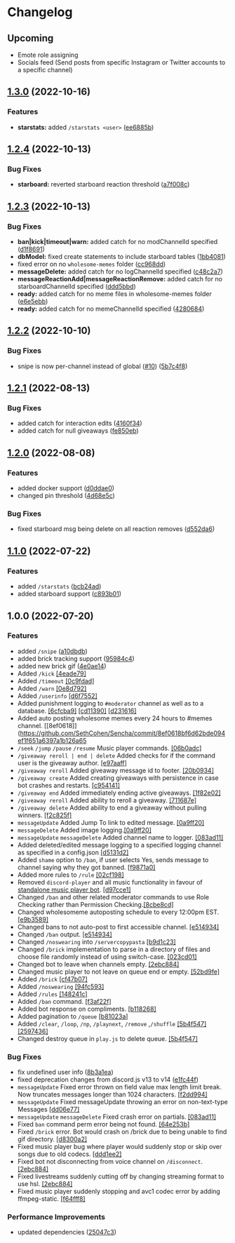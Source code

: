 # Changelog

## Upcoming

- Emote role assigning
- Socials feed (Send posts from specific Instagram or Twitter accounts to a specific channel)

## [1.3.0](https://github.com/SethCohen/Sencha/compare/v1.2.4...v1.3.0) (2022-10-16)


### Features

* **starstats:** added `/starstats <user>` ([ee6885b](https://github.com/SethCohen/Sencha/commit/ee6885b567e8a596af5aa184134baa21119dd7ec))

## [1.2.4](https://github.com/SethCohen/Sencha/compare/v1.2.3...v1.2.4) (2022-10-13)


### Bug Fixes

* **starboard:** reverted starboard reaction threshold ([a7f008c](https://github.com/SethCohen/Sencha/commit/a7f008ce5017c025b75e8dd067a79331fdc3780e))

## [1.2.3](https://github.com/SethCohen/Sencha/compare/v1.2.2...v1.2.3) (2022-10-13)


### Bug Fixes

* **ban|kick|timeout|warn:** added catch for no modChannelId specified ([d1f8691](https://github.com/SethCohen/Sencha/commit/d1f869190aab03c10c9a05aedd54a166a6582e98))
* **dbModel:** fixed create statements to include starboard tables ([1bb4081](https://github.com/SethCohen/Sencha/commit/1bb40819e9da68f685f886cedd9221c8b96a80e8))
* fixed error on no `wholesome-memes` folder ([cc968dd](https://github.com/SethCohen/Sencha/commit/cc968dd6482d76f75eb90684f866e6881dcd5ba1))
* **messageDelete:** added catch for no logChannelId specified ([c48c2a7](https://github.com/SethCohen/Sencha/commit/c48c2a74a80cd1158de01be2a595b5dabf37b767))
* **messageReactionAdd|messageReactionRemove:** added catch for no starboardChannelId specified ([ddd5bbd](https://github.com/SethCohen/Sencha/commit/ddd5bbdf955bb2f605d0a0542f6087ccc9dc9353))
* **ready:** added catch for no meme files in wholesome-memes folder ([e6e5ebb](https://github.com/SethCohen/Sencha/commit/e6e5ebb3fd88967b439032da13fcb4a479255ec8))
* **ready:** added catch for no memeChannelId specified ([4280684](https://github.com/SethCohen/Sencha/commit/42806842d70b6c15be299667ec330261f4622fad))

## [1.2.2](https://github.com/SethCohen/Sencha/compare/v1.2.1...v1.2.2) (2022-10-10)


### Bug Fixes

* snipe is now per-channel instead of global ([#10](https://github.com/SethCohen/Sencha/issues/10)) ([5b7c4f8](https://github.com/SethCohen/Sencha/commit/5b7c4f80ae82977764f6e7709c82946e7bda8b45))

## [1.2.1](https://github.com/SethCohen/Sencha/compare/v1.2.0...v1.2.1) (2022-08-13)


### Bug Fixes

* added catch for interaction edits ([4160f34](https://github.com/SethCohen/Sencha/commit/4160f34324604c888e2371b04db69fe3329cc7dd))
* added catch for null giveaways ([fe850eb](https://github.com/SethCohen/Sencha/commit/fe850eb486eefb8d3610867b9c4dec306b50bb83))

## [1.2.0](https://github.com/SethCohen/Sencha/compare/v1.1.0...v1.2.0) (2022-08-08)


### Features

* added docker support ([d0ddae0](https://github.com/SethCohen/Sencha/commit/d0ddae0a7ff710d622349f4e5c0ab5c1f0f82c97))
* changed pin threshold ([4d68e5c](https://github.com/SethCohen/Sencha/commit/4d68e5caa373cecaa404fff080381969c2de9b41))


### Bug Fixes

* fixed starboard msg being delete on all reaction removes ([d552da6](https://github.com/SethCohen/Sencha/commit/d552da6b8a9d59ffebb9b1db8a2e2a8b4b6f8c62))

## [1.1.0](https://github.com/SethCohen/Sencha/compare/v1.0.0...v1.1.0) (2022-07-22)


### Features

* added `/starstats` ([bcb24ad](https://github.com/SethCohen/Sencha/commit/bcb24add49519b3849977525619f1f7e6c29f932))
* added starboard support ([c893b01](https://github.com/SethCohen/Sencha/commit/c893b01bfc7510ffeff4abca840b7c7685ffb0ae))

## 1.0.0 (2022-07-20)


### Features

* added `/snipe` ([a10dbdb](https://github.com/SethCohen/Sencha/commit/a10dbdb229275a04d9a94547a4dc1d9202b29fa5))
* added brick tracking support ([95984c4](https://github.com/SethCohen/Sencha/commit/95984c485234b439fb5db3e44634c3453153f66a))
* added new brick gif ([4e0ae14](https://github.com/SethCohen/Sencha/commit/4e0ae1467709768ee7bb0050e83157f78a7de7df))
* Added `/kick` [[4eade79]](https://github.com/SethCohen/Sencha/commit/4eade79ecffcff99cd00244aea90b7a1239f4209)
* Added `/timeout` [[0c9fdad]](https://github.com/SethCohen/Sencha/commit/0c9fdadb6e63d7bf93006d8320cab2940a065ad3)
* Added `/warn` [[0e8d792]](https://github.com/SethCohen/Sencha/commit/0e8d792352abf7496ffbdd99648c3bafa6c238a0)
* Added `/userinfo` [[d6f7552]](https://github.com/SethCohen/Sencha/commit/d6f7552a1885c7efc6aa711c11e6fbfc0eb2c4c5)
* Added punishment logging to `#moderator` channel as well as to a database. [[6cfcba9]](https://github.com/SethCohen/Sencha/commit/6cfcba9ab3d3f47f7171099e39bb22f41fa17d95) [[cd11390]](https://github.com/SethCohen/Sencha/commit/cd11390ba767a45365fd607488e38bf07017d1ab) [[d231616]](https://github.com/SethCohen/Sencha/commit/d2316164b5bdc53cf8a66d15b771d175e9fd5067)
* Added auto posting wholesome memes every 24 hours to #memes channel. [[8ef0618]](https://github.com/SethCohen/Sencha/commit/8ef0618bf6d62bde094ef1f651a6397a1b126a65
* `/seek` `/jump` `/pause` `/resume` Music player commands. [[06b0adc]](https://github.com/SethCohen/Sencha/commit/06b0adc128ec6ca02a933426548f664dec06f721)
* `/giveaway reroll | end | delete` Added checks for if the command user is the giveaway author. [[e97aaff]](https://github.com/SethCohen/Sencha/commit/e97aaff9b084419e6181e878dddb3b88efac228a)
* `/giveaway reroll` Added giveaway message id to footer. [[20b0934]](https://github.com/SethCohen/Sencha/commit/20b0934c8c4db27d5dd4ed6ecf5c0f7326bb363d)
* `/giveaway create` Added creating giveaways with persistence in case bot crashes and restarts. [[c954141]](https://github.com/SethCohen/Sencha/commit/c9541413e3dfefa3af20c89f58f469034589eefb)
* `/giveaway end` Added immediately ending active giveaways. [[1f82e02]](https://github.com/SethCohen/Sencha/commit/1f82e02cb5bccd278c48f20348438bba95fb4fb9)
* `/giveaway reroll` Added ability to reroll a giveaway. [[711687e]](https://github.com/SethCohen/Sencha/commit/711687e069c494b96593f62a2341d4089ea85c21)
* `/giveaway delete` Added ability to end a giveaway without pulling winners. [[f2c825f]](https://github.com/SethCohen/Sencha/commit/f2c825f688bb219f6a445bce06b4d5c2066214b1)
* `messageUpdate` Added Jump To link to edited message. [[0a9ff20]](https://github.com/SethCohen/Sencha/commit/0a9ff20c148684cf0fbdbd349d2c261c423f45ed)
* `messageDelete` Added image logging.[[0a9ff20]](https://github.com/SethCohen/Sencha/commit/0a9ff20c148684cf0fbdbd349d2c261c423f45ed)
* `messageUpdate` `messageDelete` Added channel name to logger. [[083ad11]](https://github.com/SethCohen/Sencha/commit/083ad11c3eae2c789627e1b3fbd228fa02fff7b9)
* Added deleted/edited message logging to a specified logging channel as specified in a config.json [[d5131d2]](https://github.com/SethCohen/Sencha/commit/d5131d29fe384906d4fe99bcda32d39c0247040c)
* Added `shame` option to `/ban`, if user selects Yes, sends message to channel saying why they got banned. [[f9871a0]](https://github.com/SethCohen/Sencha/commit/f9871a085f3f745a4b4ab4eab044efef5b6159c5)
* Added more rules to `/rule` [[02cf198]](https://github.com/SethCohen/Sencha/commit/02cf198789933ef960839559376f80b9b3a13df7)
* Removed `discord-player` and all music functionality in favour of [standalone music player bot](https://github.com/SethCohen/Loudred). [[d97cce1]](https://github.com/SethCohen/Sencha/commit/d97cce14e1513850fc6dac89035685020b3fcb12)
* Changed `/ban` and other related moderator commands to use Role Checking rather than Permission Checking.[[8cbe8cd]](https://github.com/SethCohen/Sencha/commit/8cbe8cdb221b68136cc087d5400a6d0adb8bf253)
* Changed wholesomeme autoposting schedule to every 12:00pm EST. [[e9b3589]](https://github.com/SethCohen/Sencha/commit/e9b358909b3dd975e6daa091fce3119e91410f36)
* Changed bans to not auto-post to first accessible channel. [[e514934]](https://github.com/SethCohen/Sencha/commit/e5149340eac75f4e4917622cb53e28234053d43a)
* Changed `/ban` output. [[e514934]](https://github.com/SethCohen/Sencha/commit/e5149340eac75f4e4917622cb53e28234053d43a)
* Changed `/noswearing` into `/servercopypasta` [[b9d1c23]](https://github.com/SethCohen/Sencha/commit/b9d1c23578d47c7c53202de49fe2236596aaaee7)
* Changed `/brick` implementation to parse in a directory of files and choose file randomly instead of using switch-case. [[023cd01]](https://github.com/SethCohen/Sencha/commit/023cd0145ee34cc16f93a339db4f11b85d52cddd)
* Changed bot to leave when channels empty. [[2ebc884]](https://github.com/SethCohen/Sencha/commit/2ebc884ca3c52ce5f3073ecd06c99bce4007237a)
* Changed music player to not leave on queue end or empty. [[52bd9fe]](https://github.com/SethCohen/Sencha/commit/52bd9fec8acdb8596a6ebfa353556ee87bdfd15e)
* Added `/brick` [[cf47b07]](https://github.com/SethCohen/Sencha/commit/cf47b07c06bd08432e6c2cc13bd761e068aed5c2)
* Added `/noswearing` [[94fc593]](https://github.com/SethCohen/Sencha/commit/94fc5936ccdd522c34d05789a97b0d2ba4a04aab)
* Added `/rules` [[148241c]](https://github.com/SethCohen/Sencha/commit/148241ce53e212836bc0584d39a287949aa92d0b)
* Added `/ban` command. [[f3af22f]](https://github.com/SethCohen/Sencha/commit/f3af22f6d635ad0a7551dee337ffa4a3e227e61d)
* Added bot response on compliments. [[b118268]](https://github.com/SethCohen/Sencha/commit/b1182681087aa25845524058a85f894fabffcc11)
* Added pagination to `/queue` [[b81023a]](https://github.com/SethCohen/Sencha/commit/b81023a46258e9d4dace6df88c20376ada7df470)
* Added `/clear`, `/loop`, `/np`, `/playnext`, `/remove` ,`/shuffle` [[5b4f547]](https://github.com/SethCohen/Sencha/commit/5b4f547115e65cdad1171a80ce1ed3c779fca0d3) [[2597436]](https://github.com/SethCohen/Sencha/commit/2597436f4725908b70bf787b5fcdf65b48a64a49)
* Changed destroy queue in `play.js` to delete queue. [[5b4f547]](https://github.com/SethCohen/Sencha/commit/5b4f547115e65cdad1171a80ce1ed3c779fca0d3)


### Bug Fixes

* fix undefined user info ([8b3a1ea](https://github.com/SethCohen/Sencha/commit/8b3a1ea14a372e09b91131870baaa29bed51f1ff))
* fixed deprecation changes from discord.js v13 to v14 ([e1fc44f](https://github.com/SethCohen/Sencha/commit/e1fc44f95d38f852b4b4dcd287836f384733cfad))
* `messageUpdate` Fixed error thrown on field value max length limit break. Now truncates messages longer than 1024 characters. [[f2dd994]](https://github.com/SethCohen/Sencha/commit/f2dd994be3c58fbca7b2889218e57e6a837577de)
* `messageUpdate` Fixed messageUpdate throwing an error on non-text-type Messages [[dd06e77]](https://github.com/SethCohen/Sencha/commit/dd06e77663a68688636a857336d6873797df1e8e)
* `messageUpdate` `messageDelete` Fixed crash error on partials. [[083ad11]](https://github.com/SethCohen/Sencha/commit/083ad11c3eae2c789627e1b3fbd228fa02fff7b9)
* Fixed `ban` command perm error being not found. [[64e253b]](https://github.com/SethCohen/Sencha/commit/64e253bffbea9a9b3a15a3ca8cc28f302d3adc88)
* Fixed `/brick` error. Bot would crash on /brick due to being unable to find gif directory. [[d8300a2]](https://github.com/SethCohen/Sencha/commit/d8300a2df664d8c3f6ab3aa0761ab3ad0d6893f6)
* Fixed music player bug where player would suddenly stop or skip over songs due to old codecs. [[ddd1ee2]](https://github.com/SethCohen/Sencha/commit/ddd1ee28c94e677787bc81b69eb21c570685f3e3)
* Fixed bot not disconnecting from voice channel on `/disconnect`. [[2ebc884]](https://github.com/SethCohen/Sencha/commit/2ebc884ca3c52ce5f3073ecd06c99bce4007237a)
* Fixed livestreams suddenly cutting off by changing streaming format to use hsl. [[2ebc884]](https://github.com/SethCohen/Sencha/commit/2ebc884ca3c52ce5f3073ecd06c99bce4007237a)
* Fixed music player suddenly stopping and avc1 codec error by adding ffmpeg-static. [[f64fff8]](https://github.com/SethCohen/Sencha/commit/f64fff8afee7b4070d672b8c8f38dd56ff6fc367)


### Performance Improvements

* updated dependencies ([25047c3](https://github.com/SethCohen/Sencha/commit/25047c3558922bc452ae22944044c0c99c47f615))
